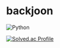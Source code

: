 # backjoon
![Python](https://img.shields.io/badge/Python-3776AB.svg?&style=for-the-badge&logo=Python&logoColor=white)

[![Solved.ac Profile](http://mazassumnida.wtf/api/v2/generate_badge?boj=daum0604)](https://solved.ac/daum0604/)
